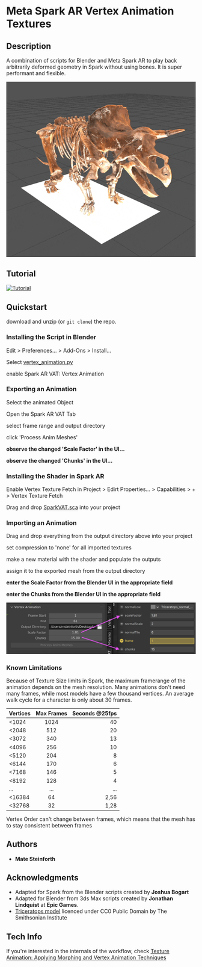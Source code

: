 # Meta Spark AR Vertex Animation Textures

## Description
A combination of scripts for Blender and Meta Spark AR to play back arbitrarily deformed geometry in Spark without using bones. It is super performant and flexible. 

![](https://github.com/MateSteinforth/SparkAR-VAT/blob/master/Triceratops.gif)

## Tutorial

[![Tutorial](https://img.youtube.com/vi/I7gRhAeAm30/0.jpg)](https://www.youtube.com/watch?v=I7gRhAeAm30)


## Quickstart

download and unzip (or `git clone`) the repo.

### Installing the Script in Blender

Edit > Preferences... > Add-Ons > Install...

Select [vertex_animation.py](https://github.com/MateSteinforth/SparkAR-VAT/blob/master/Blender/vertex_animation.py)

enable Spark AR VAT: Vertex Animation


### Exporting an Animation

Select the animated Object

Open the Spark AR VAT Tab

select frame range and output directory

click 'Process Anim Meshes'

**observe the changed 'Scale Factor' in the UI...**

**observe the changed 'Chunks' in the UI...**


### Installing the Shader in Spark AR

Enable Vertex Texture Fetch in Project > Edirt Properties... > Capabilities > + > Vertex Texture Fetch

Drag and drop [SparkVAT.sca](https://github.com/MateSteinforth/SparkAR-VAT/blob/master/SparkVATExample/shaders/SparkVAT.sca) into your project


### Importing an Animation

Drag and drop everything from the output directory above into your project

set compression to 'none' for all imported textures

make a new material with the shader and populate the outputs

assign it to the exported mesh from the output directory

**enter the Scale Factor from the Blender UI in the appropriate field**

**enter the Chunks from the Blender UI in the appropriate field**

![](https://github.com/MateSteinforth/SparkAR-VAT/blob/master/Factors.png)

### Known Limitations
Because of Texture Size limits in Spark, the maximum framerange of the animation depends on the mesh resolution. Many animations don't need many frames, while most models have a few thousand vertices. An average walk cycle for a character is only about 30 frames.

| Vertices        | Max Frames           | Seconds @25fps  |
| ------------- |:-------------:| -----:|
| <1024        | 1024 | 40 |
| <2048        | 512      |   20 |
| <3072 | 340      |    13 |
| <4096 | 256      |    10 |
| <5120 | 204      |    8 |
| <6144 | 170      |    6 |
| <7168 | 146      |    5 |
| <8192 | 128      |    4 |
| ... | ...      |    ... |
| <16384 | 64      |    2,56 |
| <32768 | 32      |   1,28 |

Vertex Order can't change between frames, which means that the mesh has to stay consistent between frames


## Authors

* **Mate Steinforth**

## Acknowledgments
* Adapted for Spark from the Blender scripts created by **Joshua Bogart**
* Adapted for Blender from 3ds Max scripts created by **Jonathan Lindquist** at **Epic Games**.
* [Triceratops model](https://sketchfab.com/3d-models/triceratops-horridus-marsh-e9c507f179ed4455aac3b208c9e6c973) licenced under CC0 Public Domain by The Smithsonian Institute

## Tech Info
If you're interested in the internals of the workflow, check [Texture Animation: Applying Morphing and Vertex Animation Techniques](https://medium.com/tech-at-wildlife-studios/texture-animation-techniques-1daecb316657)

